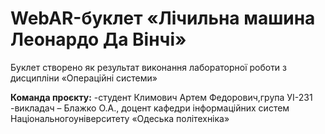 # WebAR-буклет «Лічильна машина Леонардо Да Вінчі»
Буклет створено як результат виконання лабораторної роботи з дисципліни «Операційні системи» 

**Команда проєкту:**
-студент Климович Артем Федорович,група УІ-231
-викладач – Блажко О.А., доцент кафедри інформаційних систем Національногоуніверситету «Одеська політехніка»


